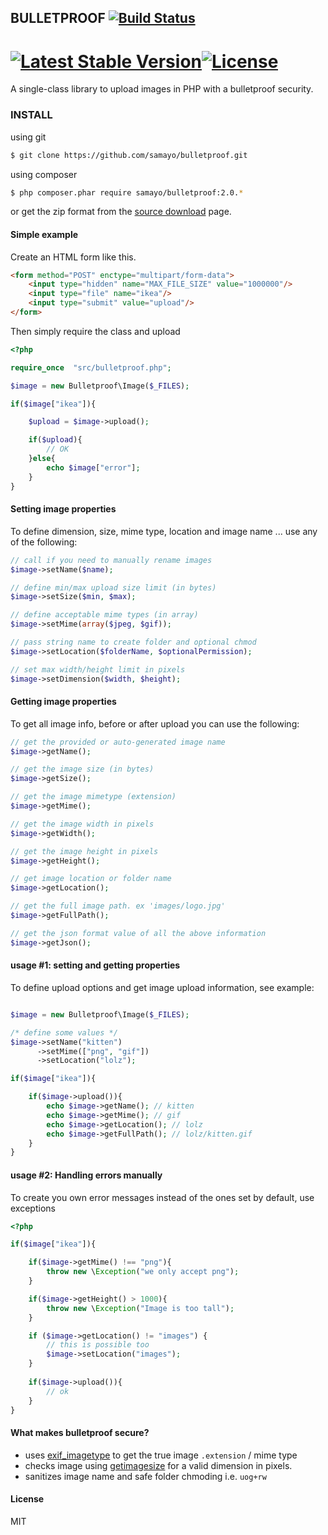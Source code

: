 ## BULLETPROOF [![Build Status](https://travis-ci.org/samayo/bulletproof.svg?branch=master)](https://travis-ci.org/samayo/bulletproof.svg?branch=master)
[![Latest Stable Version](https://poser.pugx.org/bullet-proof/image-uploader/v/stable.svg)](https://packagist.org/packages/bullet-proof/image-uploader)[![License](https://poser.pugx.org/bullet-proof/image-uploader/license.svg)](https://packagist.org/packages/bullet-proof/image-uploader)    
=======================================

A single-class library to upload images in PHP with a bulletproof security.

### INSTALL
using git
````bash
$ git clone https://github.com/samayo/bulletproof.git
````
using composer
````bash
$ php composer.phar require samayo/bulletproof:2.0.*
````
or get the zip format from the [source download][bulletproof_link] page.

#### Simple example

Create an HTML form like this. 
````html
<form method="POST" enctype="multipart/form-data">
	<input type="hidden" name="MAX_FILE_SIZE" value="1000000"/>
	<input type="file" name="ikea"/>
	<input type="submit" value="upload"/>
</form>
````
Then simply require the class and upload
````php 
<?php

require_once  "src/bulletproof.php";

$image = new Bulletproof\Image($_FILES);

if($image["ikea"]){

	$upload = $image->upload(); 

	if($upload){
		// OK
	}else{
		echo $image["error"]; 
	}
}
````
#### Setting image properties
To define dimension, size, mime type, location and image name ... use any of the following:
````php  
// call if you need to manually rename images
$image->setName($name); 

// define min/max upload size limit (in bytes) 
$image->setSize($min, $max); 

// define acceptable mime types (in array)
$image->setMime(array($jpeg, $gif));  

// pass string name to create folder and optional chmod 
$image->setLocation($folderName, $optionalPermission); 

// set max width/height limit in pixels
$image->setDimension($width, $height);  
````
#### Getting image properties
To get all image info, before or after upload you can use the following:
````php 
// get the provided or auto-generated image name
$image->getName();

// get the image size (in bytes)
$image->getSize();

// get the image mimetype (extension)
$image->getMime();

// get the image width in pixels
$image->getWidth();

// get the image height in pixels
$image->getHeight();

// get image location or folder name
$image->getLocation();

// get the full image path. ex 'images/logo.jpg'
$image->getFullPath();

// get the json format value of all the above information
$image->getJson();
````
#### usage #1: setting and getting properties
To define upload options and get image upload information, see example: 
````php 

$image = new Bulletproof\Image($_FILES);

/* define some values */
$image->setName("kitten")
      ->setMime(["png", "gif"])
      ->setLocation("lolz");

if($image["ikea"]){

	if($image->upload()){
		echo $image->getName(); // kitten
		echo $image->getMime(); // gif
		echo $image->getLocation(); // lolz
		echo $image->getFullPath(); // lolz/kitten.gif
	}
}
```` 
#### usage #2: Handling errors manually
To create you own error messages instead of the ones set by default, use 
exceptions
````php 
<?php  

if($image["ikea"]){

	if($image->getMime() !== "png"){
		throw new \Exception("we only accept png"); 
	}

	if($image->getHeight() > 1000){
		throw new \Exception("Image is too tall");
	}

	if ($image->getLocation() != "images") {
		// this is possible too
		$image->setLocation("images"); 
	} 
	
	if($image->upload()){
		// ok
	}
}
````
#### What makes bulletproof secure? 
* uses [exif_imagetype][exif_imagetype_link] to get the true image `.extension` / mime type
* checks image using [getimagesize][getimagesize_link] for a valid dimension in pixels.
* sanitizes image name and safe folder chmoding i.e. `uog+rw`


#### License  
MIT

[bulletproof_link]: http://github.com/samayo/bulletproof/releases
[exif_imagetype_link]: http://php.net/manual/de/function.exif-imagetype.php
[getimagesize_link]: http://php.net/manual/en/function.getimagesize.php